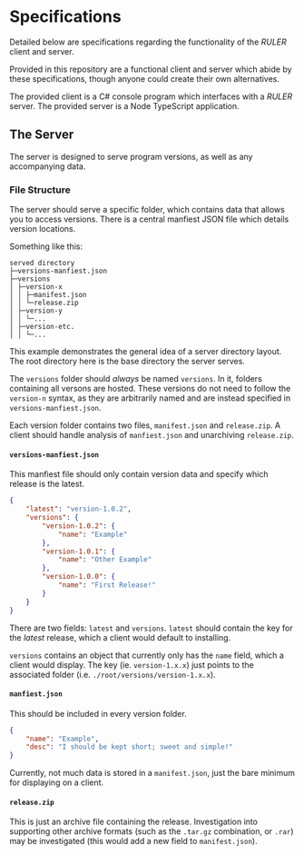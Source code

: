 # Specifications
Detailed below are specifications regarding the functionality of the _RULER_ client and server.

Provided in this repository are a functional client and server which abide by these specifications, though anyone could create their own alternatives.

The provided client is a C# console program which interfaces with a _RULER_ server. The provided server is a Node TypeScript application.

## The Server
The server is designed to serve program versions, as well as any accompanying data.

### File Structure
The server should serve a specific folder, which contains data that allows you to access versions. There is a central manfiest JSON file which details version locations.

Something like this:
```
served directory
├─versions-manfiest.json
├─versions
│ ├─version-x
│ │ ├─manifest.json
│ │ └─release.zip
│ ├─version-y
│ │ └─...
│ ├─version-etc.
│ │ └─...
```

This example demonstrates the general idea of a server directory layout. The root directory here is the base directory the server serves.

The `versions` folder should *always* be named `versions`. In it, folders containing all versons are hosted. These versions do not need to follow the `version-n` syntax, as they are arbitrarily named and are instead specified in `versions-manfiest.json`.

Each version folder contains two files, `manifest.json` and `release.zip`. A client should handle analysis of `manfiest.json` and unarchiving `release.zip`.

#### `versions-manfiest.json`
This manfiest file should only contain version data and specify which release is the latest.

```json
{
	"latest": "version-1.0.2",
	"versions": {
		"version-1.0.2": {
			"name": "Example"
		},
		"version-1.0.1": {
			"name": "Other Example"
		},
		"version-1.0.0": {
			"name": "First Release!"
		}
	}
}
```
There are two fields: `latest` and `versions`. `latest` should contain the key for the *latest* release, which a client would default to installing.

`versions` contains an object that currently only has the `name` field, which a client would display. The key (ie. `version-1.x.x`) just points to the associated folder (i.e. `./root/versions/version-1.x.x`).

#### `manfiest.json`
This should be included in every version folder.

```json
{
	"name": "Example",
	"desc": "I should be kept short; sweet and simple!"
}
```

Currently, not much data is stored in a `manifest.json`, just the bare minimum for displaying on a client.

#### `release.zip`
This is just an archive file containing the release. Investigation into supporting other archive formats (such as the `.tar.gz` combination, or `.rar`) may be investigated (this would add a new field to `manifest.json`).